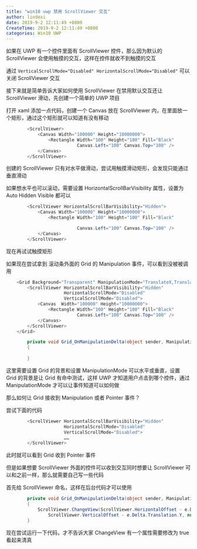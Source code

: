 ```yaml
---
title: "win10 uwp 禁用 ScrollViewer 交互"
author: lindexi
date: 2019-9-2 12:11:49 +0800
CreateTime: 2019-9-2 12:11:49 +0800
categories: Win10 UWP
---
```


如果在 UWP 有一个控件里面有 ScrollViewer 控件，那么因为默认的 ScrollViewer 会使用触摸的交互，这样在控件就收不到触摸的交互

<!--more-->




<!-- csdn -->

通过 `VerticalScrollMode="Disabled" HorizontalScrollMode="Disabled"` 可以关闭 ScrollViewer 交互

接下来就是简单告诉大家如何使用 ScrollViewer 在禁用默认交互还让 ScrollViewer 滑动，先创建一个简单的 UWP 项目

打开 xaml 添加一点代码，创建一个 Canvas 放在 ScrollViewer 内，在里面放一个矩形，通过这个矩形就可以知道有没有移动

```csharp
        <ScrollViewer>
            <Canvas Width="100000" Height="10000000">
                <Rectangle Width="100" Height="100" Fill="Black" 
                           Canvas.Left="100" Canvas.Top="100" />
            </Canvas>
        </ScrollViewer>
```

创建的 ScrollViewer 只有对水平做滑动，尝试用触摸滑动矩形，会发现只能通过垂直滑动

如果想水平也可以滚动，需要设置 HorizontalScrollBarVisibility 属性，设置为 Auto Hidden  Visible 都可以

```csharp
        <ScrollViewer HorizontalScrollBarVisibility="Hidden">
            <Canvas Width="100000" Height="10000000">
                <Rectangle Width="100" Height="100" Fill="Black" 

                           Canvas.Left="100" Canvas.Top="100" />
            </Canvas>
        </ScrollViewer>
```

现在再试试触摸矩形

如果现在尝试拿到 滚动条外面的 Grid 的 Manipulation 事件，可以看到没被被调用

```csharp
    <Grid Background="Transparent" ManipulationMode="TranslateX,TranslateY" ManipulationDelta="Grid_OnManipulationDelta">
        <ScrollViewer HorizontalScrollBarVisibility="Hidden"
                      HorizontalScrollMode="Disabled"
                      VerticalScrollMode="Disabled">
            <Canvas  Width="100000" Height="10000000">
                <Rectangle Width="100" Height="100" Fill="Black" 
                           Canvas.Left="100" Canvas.Top="100" />
            </Canvas>
        </ScrollViewer>
    </Grid>

        private void Grid_OnManipulationDelta(object sender, ManipulationDeltaRoutedEventArgs e)
        {
            
        }
```

这里需要设置 Grid 的背景和设置 ManipulationMode 可以水平或垂直，设置 Grid 的背景是让 Grid 有命中测试，这样 UWP 才知道用户点击到哪个控件，通过 ManipulationMode 才可以让事件知道可以如何做

那么如何让 Grid 接收到 Manipulation 或者 Pointer 事件？

尝试下面的代码

```csharp
        <ScrollViewer HorizontalScrollBarVisibility="Hidden"
                      HorizontalScrollMode="Disabled"
                      VerticalScrollMode="Disabled">
                      ……
        </ScrollViewer>
```

此时就可以看到 Grid 收到 Pointer 事件

但是如果想要 ScrollViewer 外面的控件可以收到交互同时想要让 ScrollViewer 可以和之前一样，那么就需要自己写一些代码

首先给 ScrollViewer 命名，这样在后台代码才可以使用

```csharp
        private void Grid_OnManipulationDelta(object sender, ManipulationDeltaRoutedEventArgs e)
        {
            ScrollViewer.ChangeView(ScrollViewer.HorizontalOffset - e.Delta.Translation.X,
                ScrollViewer.VerticalOffset - e.Delta.Translation.Y, null, true);
        }
```

现在尝试运行一下代码，才不告诉大家 ChangeView 有一个属性需要修改为 true 看起来清真





